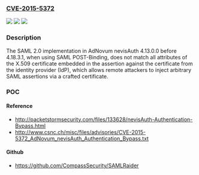 ### [CVE-2015-5372](https://cve.mitre.org/cgi-bin/cvename.cgi?name=CVE-2015-5372)
![](https://img.shields.io/static/v1?label=Product&message=n%2Fa&color=blue)
![](https://img.shields.io/static/v1?label=Version&message=n%2Fa&color=blue)
![](https://img.shields.io/static/v1?label=Vulnerability&message=n%2Fa&color=brighgreen)

### Description

The SAML 2.0 implementation in AdNovum nevisAuth 4.13.0.0 before 4.18.3.1, when using SAML POST-Binding, does not match all attributes of the X.509 certificate embedded in the assertion against the certificate from the identity provider (IdP), which allows remote attackers to inject arbitrary SAML assertions via a crafted certificate.

### POC

#### Reference
- http://packetstormsecurity.com/files/133628/nevisAuth-Authentication-Bypass.html
- http://www.csnc.ch/misc/files/advisories/CVE-2015-5372_AdNovum_nevisAuth_Authentication_Bypass.txt

#### Github
- https://github.com/CompassSecurity/SAMLRaider

